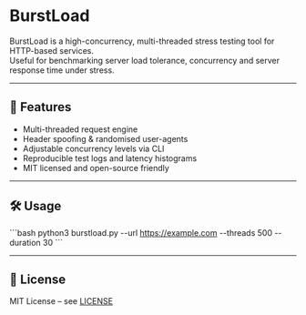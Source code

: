 # BurstLoad

BurstLoad is a high-concurrency, multi-threaded stress testing tool for HTTP-based services.  
Useful for benchmarking server load tolerance, concurrency and server response time under stress.

---

## 🚀 Features
- Multi-threaded request engine
- Header spoofing & randomised user-agents
- Adjustable concurrency levels via CLI
- Reproducible test logs and latency histograms
- MIT licensed and open-source friendly

---

## 🛠️ Usage
\`\`\`bash
python3 burstload.py --url https://example.com --threads 500 --duration 30
\`\`\`

---

## 📄 License

MIT License – see [LICENSE](https://github.com/reece4277/burstload/blob/main/LICENSE)
